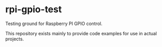 rpi-gpio-test
=============

Testing ground for Raspberry PI GPIO control.

This repository exists mainly to provide code examples for use in actual projects.
